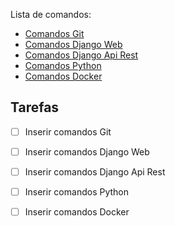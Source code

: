 Lista de comandos:

- [Comandos Git](comandos_git.md)
- [Comandos Django Web]()
- [Comandos Django Api Rest]()
- [Comandos Python]()
- [Comandos Docker]()


## Tarefas

- [ ] Inserir comandos Git
- [ ] Inserir comandos Django Web 
- [ ] Inserir comandos Django Api Rest 
- [ ] Inserir comandos Python
- [ ] Inserir comandos Docker

